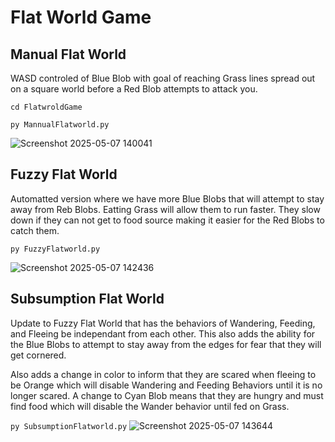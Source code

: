 # Flat World Game

## Manual Flat World
WASD controled of Blue Blob with goal of reaching Grass lines spread out on a square world before a Red Blob attempts to attack you.

`cd FlatwroldGame`

`py MannualFlatworld.py`

![Screenshot 2025-05-07 140041](https://github.com/user-attachments/assets/f9159bdf-96b8-49b5-b4fe-161a3e2835f3)

## Fuzzy Flat World
Automatted version where we have more Blue Blobs that will attempt to stay away from Reb Blobs. Eatting Grass will allow them to run faster.
They slow down if they can not get to food source making it easier for the Red Blobs to catch them.

`py FuzzyFlatworld.py`

![Screenshot 2025-05-07 142436](https://github.com/user-attachments/assets/e17d23c4-f4f0-4e2a-acd8-c3ca0ef44947)

## Subsumption Flat World
Update to Fuzzy Flat World that has the behaviors of Wandering, Feeding, and Fleeing be independant from each other.
This also adds the ability for the Blue Blobs to attempt to stay away from the edges for fear that they will get cornered.

Also adds a change in color to inform that they are scared when fleeing to be Orange which will disable Wandering and Feeding Behaviors until it is no longer scared. 
A change to Cyan Blob means that they are hungry and must find food which will disable the Wander behavior until fed on Grass.

`py SubsumptionFlatworld.py`
![Screenshot 2025-05-07 143644](https://github.com/user-attachments/assets/ce4521ed-3a61-42d6-816a-448a38caac67)
